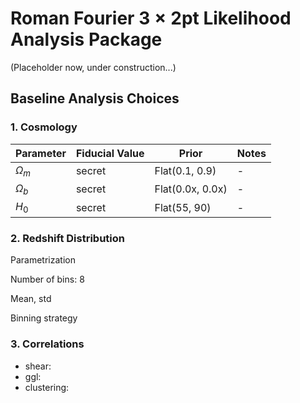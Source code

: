 # Roman Fourier $3\times2$pt Likelihood Analysis Package

(Placeholder now, under construction...)

## Baseline Analysis Choices

### 1. Cosmology

| Parameter | Fiducial Value | Prior | Notes |
| --- | --- | --- | --- |
| $\Omega_m$ | secret | Flat(0.1, 0.9) | - |
| $\Omega_b$ | secret | Flat(0.0x, 0.0x) | - |
| $H_0$ | secret | Flat(55, 90) |  - |

### 2. Redshift Distribution

Parametrization

Number of bins: 8

Mean, std

Binning strategy

### 3. Correlations

- shear:
- ggl:
- clustering:


